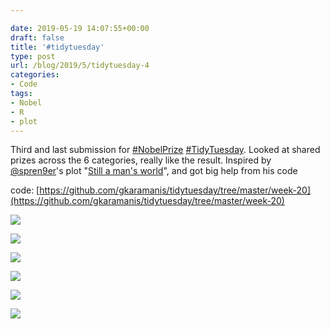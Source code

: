```yaml
---

date: 2019-05-19 14:07:55+00:00
draft: false
title: '#tidytuesday'
type: post
url: /blog/2019/5/tidytuesday-4
categories:
- Code
tags:
- Nobel
- R
- plot
---
```


Third and last submission for [#NobelPrize](https://mobile.twitter.com/hashtag/NobelPrize?src=hashtag_click) [#TidyTuesday](https://mobile.twitter.com/hashtag/TidyTuesday?src=hashtag_click). Looked at shared prizes across the 6 categories, really like the result. Inspired by [@spren9er](https://mobile.twitter.com/spren9er)'s plot "[Still a man's world](https://twitter.com/spren9er/status/1119156242914504709)", and got big help from his code  

code: [https://github.com/gkaramanis/tidytuesday/tree/master/week-20](https://github.com/gkaramanis/tidytuesday/tree/master/week-20)



  
   ![](/images/2019-05-19-20195tidytuesday-4/nobelShared-Chemistry.png)

  

  
   ![](/images/2019-05-19-20195tidytuesday-4/nobelShared-Economics.png)

  

  
   ![](/images/2019-05-19-20195tidytuesday-4/nobelShared-Literature.png)

  

  
   ![](/images/2019-05-19-20195tidytuesday-4/nobelShared-Medicine.png)

  

  
   ![](/images/2019-05-19-20195tidytuesday-4/nobelShared-Peace.png)

  

  
   ![](/images/2019-05-19-20195tidytuesday-4/nobelShared-Physics.png)

  



  
  
  

